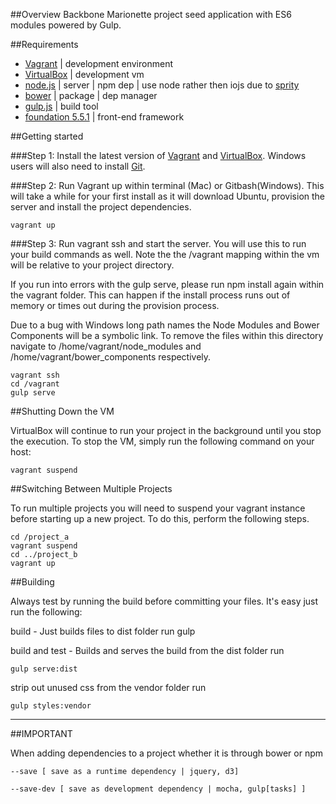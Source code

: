 ##Overview
Backbone Marionette project seed application with ES6 modules powered by Gulp.

##Requirements
* [Vagrant](https://www.vagrantup.com/) | development environment
* [VirtualBox](https://www.virtualbox.org/wiki/Downloads) | development vm
* [node.js](https://nodejs.org/) | server | npm dep | use node rather then iojs due to [sprity](https://www.npmjs.com/package/sprity)
* [bower](http://bower.io) | package | dep manager
* [gulp.js](http://gulpjs.com/) | build tool
* [foundation 5.5.1](http://foundation.zurb.com/) | front-end framework

##Getting started

###Step 1:
Install the latest version of [Vagrant](https://www.vagrantup.com/) and [VirtualBox](https://www.virtualbox.org/wiki/Downloads). Windows users will also need to install [Git](https://git-scm.com/download/win).

###Step 2:
Run Vagrant up within terminal (Mac) or Gitbash(Windows). This will take a while for your first install as it will download Ubuntu, provision the server and install the project dependencies.

    vagrant up

###Step 3:
Run vagrant ssh and start the server. You will use this to run your build commands as well. Note the the /vagrant mapping within the vm will be relative to your project directory.

If you run into errors with the gulp serve, please run npm install again within the vagrant folder. This can happen if the install process runs out of memory or times out during the provision process.

Due to a bug with Windows long path names the Node Modules and Bower Components will be a symbolic link. To remove the files within this directory navigate to /home/vagrant/node_modules and /home/vagrant/bower_components respectively.

    vagrant ssh
    cd /vagrant
    gulp serve

##Shutting Down the VM

VirtualBox will continue to run your project in the background until you stop the execution. To stop the VM, simply run the following command on your host:

    vagrant suspend

##Switching Between Multiple Projects

To run multiple projects you will need to suspend your vagrant instance before starting up a new project. To do this, perform the following steps.

    cd /project_a
    vagrant suspend
    cd ../project_b
    vagrant up

##Building

Always test by running the build before committing your files. It's easy just run the following:

build - Just builds files to dist folder
run
    gulp

build and test - Builds and serves the build from the dist folder
run

    gulp serve:dist

strip out unused css from the vendor folder
run

    gulp styles:vendor
-------------------------------
##IMPORTANT


When adding dependencies to a project whether it is through bower or npm

    --save [ save as a runtime dependency | jquery, d3]

    --save-dev [ save as development dependency | mocha, gulp[tasks] ]
